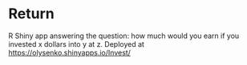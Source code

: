 # Return
R Shiny app answering the question: how much would you earn if you invested x dollars into y at z. Deployed at https://olysenko.shinyapps.io/Invest/
